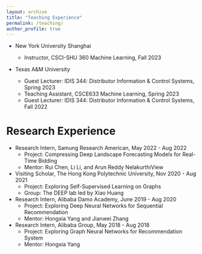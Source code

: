 ```yaml
---
layout: archive
title: "Teaching Experience"
permalink: /teaching/
author_profile: true
---
```

- New York University Shanghai
  - Instructor, CSCI-SHU 360 Machine Learning, Fall 2023
  
- Texas A&M University
  - Guest Lecturer: IDIS 344: Distributor Information & Control Systems, Spring 2023
  - Teaching Assistant, CSCE633 Machine Learning, Spring 2023
  - Guest Lecturer: IDIS 344: Distributor Information & Control Systems, Fall 2022

# Research Experience
- Research Intern, Samung Research American, May 2022 - Aug 2022
  - Project: Compressing Deep Landscape Forecasting Models for Real-Time Bidding
  - Mentor: Rui Chen, Li Li, and Arun Reddy NelakurthiView
- Visiting Scholar, The Hong Kong Polytechnic University, Nov 2020 - Aug 2021
  - Project: Exploring Self-Supervised Learning on Graphs
  - Group: The DEEP lab led by Xiao Huang
- Research Intern, Alibaba Damo Academy, June 2019 - Aug 2020
  - Project: Exploring Deep Neural Networks for Sequential Recommendation
  - Mentor: Hongxia Yang and Jianwei Zhang
- Research Intern, Alibaba Group, May 2018 - Aug 2018
  - Project: Exploring Graph Neural Networks for Recommendation System
  - Mentor: Hongxia Yang
